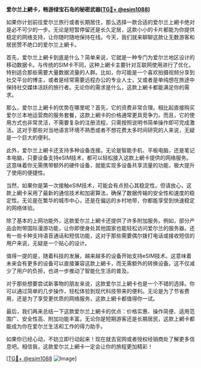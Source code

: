 **爱尔兰上網卡，畅游绿宝石岛的秘密武器[[TG💪+ @esim1088](https://t.me/s/esim1088)]**

如果你计划前往爱尔兰旅行或者长期居住，那么选择一款合适的爱尔兰上網卡绝对是必不可少的一步。无论是短暂停留还是长久定居，这款小小的卡片都能为你提供稳定的网络支持，让你随时随地保持在线。今天，我们就来聊聊这款让无数游客和居民赞不绝口的爱尔兰上網卡。

首先，爱尔兰上網卡到底是什么？简单来说，它就是一种专门为爱尔兰地区设计的移动数据卡。与传统的SIM卡不同，这种上網卡主要针对互联网使用进行了优化，特别适合那些需要大量数据流量的人群。比如，你可能是一个喜欢拍摄视频分享到社交平台的博主，或者是经常需要远程办公的专业人士，又或者是单纯想在旅途中保持社交媒体活跃的旅行者。无论你的需求是什么，这款上網卡都能满足你的需求。

那么，爱尔兰上網卡的优势在哪里呢？首先，它的资费非常合理。相比起直接购买爱尔兰本地运营商的服务套餐，这款上網卡的价格通常更具竞争力。而且，它的使用方式也非常灵活，不需要复杂的注册流程，只需按照说明书简单操作即可完成激活。这对于那些对当地语言环境不熟悉或者不想花费太多时间研究的人来说，无疑是一个巨大的便利。

此外，爱尔兰上網卡还支持多种设备连接。无论是智能手机、平板电脑，还是笔记本电脑，只要设备支持eSIM技术，都可以轻松接入这款上網卡提供的网络服务。这意味着你无需携带额外的硬件设备，就能实现多设备共享流量的功能，极大提升了使用的便捷性。

当然，如果你是第一次接触eSIM技术，可能会有点担心其稳定性。但请放心，这款上網卡采用了最新的通信技术和加密算法，确保了数据传输的安全性和速度的稳定性。无论是在繁华的城市中心，还是在偏远的乡村地带，你都能享受到快速稳定的网络体验。

除了基本的上网功能外，这款爱尔兰上網卡还提供了许多附加服务。例如，部分产品会附带国际漫游功能，让你即使身处其他国家也能轻松访问爱尔兰的服务器。还有一些卡种支持语音通话和短信功能，这对于那些需要偶尔拨打电话或接收短信的用户来说，无疑是一个贴心的设计。

值得一提的是，随着科技的发展，越来越多的设备开始支持eSIM技术。这意味着未来会有更多的设备可以直接兼容这款上網卡，而无需额外的转换设备。这不仅减少了用户的负担，也进一步推动了智能化生活的普及。

对于那些想要尝试新事物的朋友来说，这款爱尔兰上網卡也是一个不错的选择。你可以通过简单的几步操作，轻松体验到现代科技带来的便利。无论是为了节省费用，还是为了享受更优质的网络服务，这款上網卡都值得你一试。

最后，我们再来总结一下这款爱尔兰上網卡的优点：价格实惠、操作简便、适用范围广、安全性高、附加功能丰富。无论你是短期游客还是长期居民，这款上網卡都能成为你在爱尔兰生活和工作的得力助手。

如果你已经心动，不妨立即行动起来！现在就去官网或者授权经销商处了解更多信息吧。相信我，这款爱尔兰上網卡一定会让你的旅程更加精彩！

[[TG💪+ @esim1088](https://t.me/s/esim1088) ![Image](https://i.postimg.cc/4NQfJmqS/Snipaste-2025-05-13-00-14-12.png)]